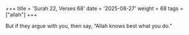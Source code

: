 +++
title = 'Surah 22, Verses 68'
date = '2025-08-27'
weight = 68
tags = ["allah"]
+++

But if they argue with you, then say, “Allah knows best what you do.”